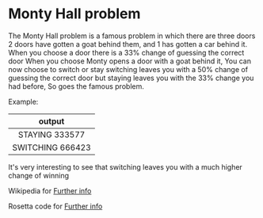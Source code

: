 # Monty Hall problem
The Monty Hall problem is a famous problem in which there are three doors
2 doors have gotten a goat behind them, and 1 has gotten a car behind it.
When you choose a door there is a 33% change of guessing the correct door
When you choose Monty opens a door with a goat behind it, You can now choose to switch or stay
switching leaves you with a 50% change of guessing the correct door but staying leaves you with the 33% change you had before,
So goes the famous problem.

Example:

| output |
|  :-:   |
|   STAYING 333577   |
|   SWITCHING 666423   |

It's very interesting to see that switching leaves you with a much higher change of winning

Wikipedia for [Further info](https://en.wikipedia.org/wiki/Monty_Hall_problem)

Rosetta code for [Further info](http://rosettacode.org/wiki/Monty_Hall_problem)


